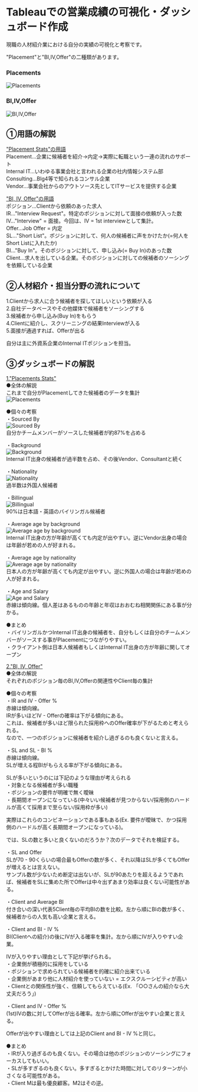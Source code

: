 # Tableauでの営業成績の可視化・ダッシュボード作成

現職の人材紹介業における自分の実績の可視化と考察です。

"Placement"と"BI,IV,Offer"の二種類があります。

### Placements
![Placements](https://github.com/TS-0910/Tableau/blob/main/Placements/Placements%20Stats_26.1.2021.png)

### BI,IV,Offer
![BI,IV,Offer](https://github.com/TS-0910/Tableau/blob/main/BI%2CIV%2COffer/BI%2C%20IV%2C%20Offer_29.1.2021.png)

## ①用語の解説
<u>"Placement Stats"の用語</u>  
Placement…企業に候補者を紹介→内定→実際に転職という一連の流れのサポート  
Internal IT…いわゆる事業会社と言われる企業の社内情報システム部  
Consulting…BIg4等で知られるコンサル企業  
Vendor…事業会社からのアウトソース先としてITサービスを提供する企業  
  
<u>"BI, IV, Offer"の用語</u>  
ポジション…Clientから依頼のあった求人  
IR…"Interview Request"。特定のポジションに対して面接の依頼が入った数  
IV…"Interview" = 面接。今回は、IV = 1st interviewとして集計。  
Offer…Job Offer = 内定  
SL…"Short List"。ポジションに対して、何人の候補者に声をかけたか(=何人をShort Listに入れたか)  
BI…"Buy In"。そのポジションに対して、申し込み(= Buy In)のあった数  
Client…求人を出している企業。そのポジションに対しての候補者のソーシングを依頼している企業  
  
## ②人材紹介・担当分野の流れについて
1.Clientから求人に合う候補者を探してほしいという依頼が入る  
2.自社データベースやその他媒体で候補者をソーシングする  
3.候補者から申し込み(Buy In)をもらう  
4.Clientに紹介し、スクリーニングの結果Interviewが入る  
5.面接が通過すれば、Offerが出る  
  
自分は主に外資系企業のInternal ITポジションを担当。  
  
## ③ダッシュボードの解説
<u>1."Placements Stats"</u>  
●全体の解説  
これまで自分がPlacementしてきた候補者のデータを集計  
![Placements](https://github.com/TS-0910/Tableau/blob/main/Placements/Placements%20Stats_26.1.2021.png)  
  
●個々の考察  
・Sourced By  
![Sourced By](https://github.com/TS-0910/Tableau/blob/main/Placements/Sourced%20By.png)  
自分かチームメンバーがソースした候補者が約87%を占める  
  
・Background  
![Background](https://github.com/TS-0910/Tableau/blob/main/Placements/Background.png)  
Internal IT出身の候補者が過半数を占め、その後Vendor、Consultantと続く  
  
・Nationality  
![Nationality](https://github.com/TS-0910/Tableau/blob/main/Placements/Nationality.png)  
過半数は外国人候補者  
  
・Billingual  
![Billingual](https://github.com/TS-0910/Tableau/blob/main/Placements/Bilingual.png)  
90%は日本語・英語のバイリンガル候補者  
  
・Average age by background  
![Average age by background](https://github.com/TS-0910/Tableau/blob/main/Placements/Average%20age%20by%20background.png)  
Internal IT出身の方が年齢が高くても内定が出やすい。逆にVendor出身の場合は年齢が若めの人が好まれる。  
  
・Average age by nationality  
![Average age by nationality](https://github.com/TS-0910/Tableau/blob/main/Placements/Agerage%20age%20by%20nationality.png)  
日本人の方が年齢が高くても内定が出やすい。逆に外国人の場合は年齢が若めの人が好まれる。  
  
・Age and Salary  
![Age and Salary](https://github.com/TS-0910/Tableau/blob/main/Placements/Age%20and%20Salary.png)  
赤線は傾向線。個人差はあるものの年齢と年収はおおむね相関関係にある事が分かる。  
  
●まとめ  
・バイリンガルかつInternal IT出身の候補者を、自分もしくは自分のチームメンバーがソースする事がPlacementにつながりやすい。  
・クライアント側は日本人候補者もしくはInternal IT出身の方が年齢に関してオープン  
  
<u>2."BI, IV, Offer"</u>  
●全体の解説  
それぞれのポジション毎のBI,IV,Offerの関連性やClient毎の集計  
  
●個々の考察  
・IR and IV - Offer %  
赤線は傾向線。  
IRが多いほどIV - Offerの確率は下がる傾向にある。  
これは、候補者が多いほど限られた採用枠へのOffer確率が下がるためと考えられる。  
なので、一つのポジションに候補者を紹介し過ぎるのも良くないと言える。  
  
・SL and SL - BI %  
赤線は傾向線。  
SLが増える程BIがもらえる率が下がる傾向にある。  
  
SLが多いというのには下記のような理由が考えられる  
・対象となる候補者が多い職種  
・ポジションの要件が明確で無く曖昧  
・長期間オープンになっている(中々いい候補者が見つからない/採用側のハードルが高くて採用まで至らない/採用枠が多い)  
  
実際はこれらのコンビネーションである事もある(Ex. 要件が曖昧で、かつ採用側のハードルが高く長期間オープンになっている)。  
  
では、SLの数と多いと良くないのだろうか？次のデータでそれを検証する。  
  
・SL and Offer  
SLが70 - 90くらいの場合最もOfferの数が多く、それ以降はSLが多くてもOfferが増えるとは言えない。  
サンプル数が少ないため断定は出ないが、SLが90あたりを超えるようであれば、候補者をSLに集めた所でOfferは中々出ずあまり効率は良くない可能性がある。  
  
・Client and Average BI  
付き合いの深い代表5Client毎の平均BIの数を比較。左から順にBIの数が多く、候補者からの人気も高い企業と言える。  
  
・Client and BI - IV %  
BI(Clientへの紹介)の後にIVが入る確率を集計。左から順にIVが入りやすい企業。  
  
IVが入りやすい理由として下記が挙げられる。  
・企業側が積極的に採用をしている  
・ポジションで求められている候補者を的確に紹介出来ている  
・企業側があまり他に人材紹介を使っていない = エクスクルーシビティが高い  
・Clientとの関係性が強く、信頼してもらえている(Ex. 「○○さんの紹介なら大丈夫だろう」)  
  
・Client and IV - Offer %  
(1st)IVの数に対してOfferが出る確率。左から順にOfferが出やすい企業と言える。  
  
Offerが出やすい理由としては上記のClient and BI - IV %と同じ。  
  
●まとめ  
・IRが入り過ぎるのも良くない。その場合は他のポジションのソーシングにフォーカスしてもいい。  
・SLが多すぎるのも良くない。多すぎるとかけた時間に対してのリターンが小さくなる可能性がある。  
・Client Mは最も優良顧客。M2はその逆。  